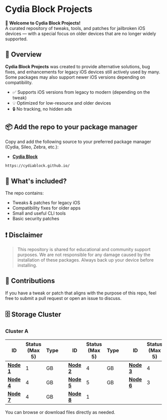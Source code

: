 # Cydia Block Projects

👋 **Welcome to Cydia Block Projects!**  
A curated repository of tweaks, tools, and patches for jailbroken iOS devices — with a special focus on older devices that are no longer widely supported.

## 🌟 Overview
**Cydia Block Projects** was created to provide alternative solutions, bug fixes, and enhancements for legacy iOS devices still actively used by many. Some packages may also support newer iOS versions depending on compatibility.

- ✅ Supports iOS versions from legacy to modern (depending on the tweak)
- 💡 Optimized for low-resource and older devices
- 🔒 No tracking, no hidden ads

## 📦 Add the repo to your package manager

Copy and add the following source to your preferred package manager (Cydia, Sileo, Zebra, etc.):
* [**Cydia Block**](https://cydiablock.github.io/)
```bash
https://cydiablock.github.io/
```

## 📁 What's included?

The repo contains:

- Tweaks & patches for legacy iOS
- Compatibility fixes for older apps
- Small and useful CLI tools
- Basic security patches

## ❗ Disclaimer

> This repository is shared for educational and community support purposes. We are not responsible for any damage caused by the installation of these packages. Always back up your device before installing.

## 💬 Contributions

If you have a tweak or patch that aligns with the purpose of this repo, feel free to submit a pull request or open an issue to discuss.

## 🗄️ Storage Cluster
### Cluster A
| ID                                                            | Status (Max 5) | Type | | ID                                                            | Status (Max 5) | Type | |  ID                                                            | Status (Max 5) | Type |
|---------------------------------------------------------------|----------------|------|-|---------------------------------------------------------------|----------------|------|-|----------------------------------------------------------------|----------------|------|
| [**Node 1**](https://github.com/CydiaBlock/package_debian_A1) | 1              | GB   | | [**Node 2**](https://github.com/CydiaBlock/package_debian_A2) | 4              | GB   | | [**Node 3**](https://github.com/CydiaBlock/package_debian_A3)  | 4              | GB   |
| [**Node 4**](https://github.com/CydiaBlock/package_debian_A4) | 4              | GB   | | [**Node 5**](https://github.com/CydiaBlock/package_debian_A5) | 5              | GB   | | [**Node 6**](https://github.com/CydiaBlock/package_debian_A6)  | 3              | GB   |
| [**Node 7**](https://github.com/CydiaBlock/package_debian_A7) | 4              | GB   | | [**Node 8**](https://github.com/CydiaBlock/package_debian_A8) | 1              |      | |                                                                |                |      |

You can browse or download files directly as needed.
